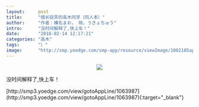 ```yaml
---
layout:     post
title:      "擅长捉弄的高木同学（同人本）"
author:     "作者：榛名まお， 晓，うきょちゅう"
intro:      "没时间解释了,快上车！"
date:       "2018-02-14 12:17:21"
categories: "高木"
tags:       "）"
image:      "http://smp.yoedge.com/smp-app/resource/viewImage/1002185appline.png"
---
```

<div style="text-align: center">
<p><img src="http://smp.yoedge.com/smp-app/resource/viewImage/1002185appline.png"/></p>
</div>
<p class="post-meta">
<span>没时间解释了,快上车！</span>
</p>
[http://smp3.yoedge.com/view/gotoAppLine/1063987](http://smp3.yoedge.com/view/gotoAppLine/1063987){:target="_blank"}


